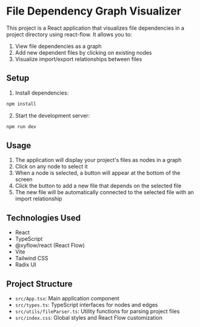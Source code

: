 # File Dependency Graph Visualizer

This project is a React application that visualizes file dependencies in a project directory using react-flow. It allows you to:

1. View file dependencies as a graph
2. Add new dependent files by clicking on existing nodes
3. Visualize import/export relationships between files

## Setup

1. Install dependencies:

```bash
npm install
```

2. Start the development server:

```bash
npm run dev
```

## Usage

1. The application will display your project's files as nodes in a graph
2. Click on any node to select it
3. When a node is selected, a button will appear at the bottom of the screen
4. Click the button to add a new file that depends on the selected file
5. The new file will be automatically connected to the selected file with an import relationship

## Technologies Used

- React
- TypeScript
- @xyflow/react (React Flow)
- Vite
- Tailwind CSS
- Radix UI

## Project Structure

- `src/App.tsx`: Main application component
- `src/types.ts`: TypeScript interfaces for nodes and edges
- `src/utils/fileParser.ts`: Utility functions for parsing project files
- `src/index.css`: Global styles and React Flow customization
